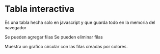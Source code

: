 
# Tabla interactiva

Es una tabla hecha solo en javascript y que guarda todo en la memoria del navegador

Se pueden agregar filas
Se pueden eliminar filas

Muestra un grafico circular con las filas creadas por colores.
